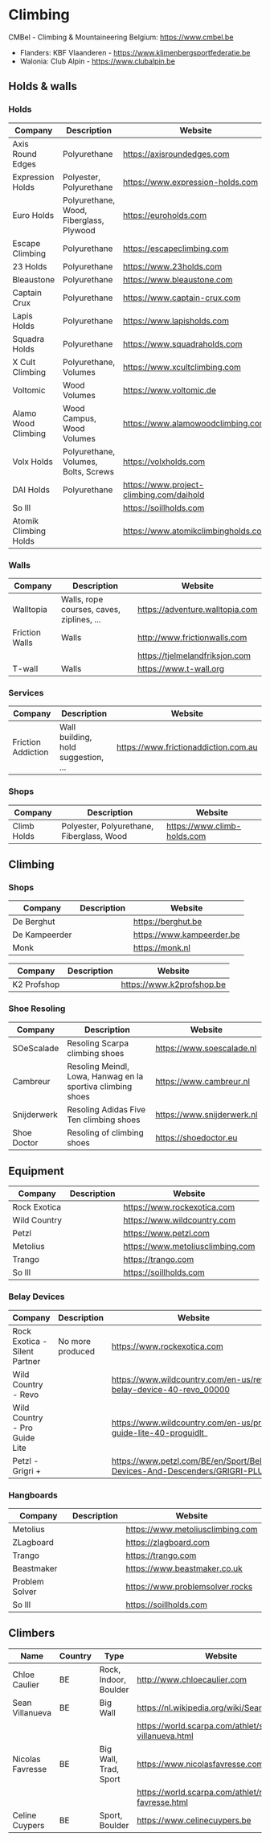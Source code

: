 # Climbing

CMBel - Climbing & Mountaineering Belgium: https://www.cmbel.be  
- Flanders: KBF Vlaanderen - https://www.klimenbergsportfederatie.be  
- Walonia: Club Alpin - https://www.clubalpin.be  

## Holds & walls

### Holds

| Company             | Description                               | Website                                  |
| ------------------- | ----------------------------------------- | ---------------------------------------- |
| Axis Round Edges    | Polyurethane                              | https://axisroundedges.com               |
| Expression Holds    | Polyester, Polyurethane                   | https://www.expression-holds.com         |
| Euro Holds          | Polyurethane, Wood, Fiberglass, Plywood   | https://euroholds.com                    |
| Escape Climbing     | Polyurethane                              | https://escapeclimbing.com               |
| 23 Holds            | Polyurethane                              | https://www.23holds.com                  |
| Bleaustone          | Polyurethane                              | https://www.bleaustone.com               |
| Captain Crux        | Polyurethane                              | https://www.captain-crux.com             |
| Lapis Holds         | Polyurethane                              | https://www.lapisholds.com               |
| Squadra Holds       | Polyurethane                              | https://www.squadraholds.com             |
| X Cult Climbing     | Polyurethane, Volumes                     | https://www.xcultclimbing.com            |
| Voltomic            | Wood Volumes                              | https://www.voltomic.de                  |
| Alamo Wood Climbing | Wood Campus, Wood Volumes                 | https://www.alamowoodclimbing.com        |
| Volx Holds          | Polyurethane, Volumes, Bolts, Screws      | https://volxholds.com                    |
| DAI Holds           | Polyurethane                              | https://www.project-climbing.com/daihold |
| So Ill              |                                           | https://soillholds.com                   |
| Atomik Climbing Holds |                                         | https://www.atomikclimbingholds.com      |


### Walls 

| Company        | Description                               | Website                         |
| -------------- | ----------------------------------------- | ------------------------------- |
| Walltopia      | Walls, rope courses, caves, ziplines, ... | https://adventure.walltopia.com |
| Friction Walls | Walls                                     | http://www.frictionwalls.com    |
|                |                                           | https://tjelmelandfriksjon.com  |
| T-wall         | Walls                                     | https://www.t-wall.org          |

### Services 

| Company            | Description                         | Website                              |
| ------------------ | ----------------------------------- | ------------------------------------ |
| Friction Addiction | Wall building, hold suggestion, ... | https://www.frictionaddiction.com.au |

### Shops

| Company          | Description                               | Website                          |
| ---------------- | ----------------------------------------- | -------------------------------- |
| Climb Holds      | Polyester, Polyurethane, Fiberglass, Wood | https://www.climb-holds.com      |

## Climbing

### Shops

| Company          | Description                               | Website                   |
| ---------------- | ----------------------------------------- | ------------------------- |
| De Berghut       |                                           | https://berghut.be        |
| De Kampeerder    |                                           | https://www.kampeerder.be |
| Monk             |                                           | https://monk.nl           |

| Company          | Description                               | Website                   |
| ---------------- | ----------------------------------------- | ------------------------- |
| K2 Profshop      |                                           | https://www.k2profshop.be |

### Shoe Resoling

| Company         | Description                    | Website                        |
| --------------- | ------------------------------ | ------------------------------ |
| SOeScalade      | Resoling Scarpa climbing shoes | https://www.soescalade.nl      |
| Cambreur        | Resoling Meindl, Lowa, Hanwag en la sportiva climbing shoes | https://www.cambreur.nl |
| Snijderwerk     | Resoling Adidas Five Ten climbing shoes | https://www.snijderwerk.nl |
| Shoe Doctor     | Resoling of climbing shoes     | https://shoedoctor.eu          |

## Equipment

| Company          | Description                               | Website                     |
| ---------------- | ----------------------------------------- | --------------------------- |
| Rock Exotica     |                                           | https://www.rockexotica.com |
| Wild Country     |                                           | https://www.wildcountry.com |
| Petzl            |                                           | https://www.petzl.com       |
| Metolius         |                                           | https://www.metoliusclimbing.com |
| Trango           |                                           | https://trango.com          |
| So Ill           |                                           | https://soillholds.com      |

### Belay Devices

| Company          | Description  | Website                     |
| ---------------- | ------------ | --------------------------- |
| Rock Exotica - Silent Partner | No more produced | https://www.rockexotica.com |
| Wild Country - Revo |              | https://www.wildcountry.com/en-us/revo-belay-device-40-revo_00000 |
| Wild Country - Pro Guide Lite |    | https://www.wildcountry.com/en-us/pro-guide-lite-40-proguidlt_ |
| Petzl - Grigri +    |              | https://www.petzl.com/BE/en/Sport/Belay-Devices-And-Descenders/GRIGRI-PLUS |

### Hangboards

| Company          | Description                               | Website                     |
| ---------------- | ----------------------------------------- | --------------------------- |
| Metolius         |                                           | https://www.metoliusclimbing.com |
| ZLagboard        |                                           | https://zlagboard.com |
| Trango           |                                           | https://trango.com |
| Beastmaker       |                                           | https://www.beastmaker.co.uk |
| Problem Solver   |                                           | https://www.problemsolver.rocks |
| So Ill           |                                           | https://soillholds.com |

## Climbers

| Name             | Country   | Type                  | Website                     |
| ---------------- | --------- | ----------------------| --------------------------- |
| Chloe Caulier    | BE        | Rock, Indoor, Boulder | http://www.chloecaulier.com |
| Sean Villanueva  | BE        | Big Wall              | https://nl.wikipedia.org/wiki/Sean_Villanueva        |
|                  |           |                       | https://world.scarpa.com/athlet/sean-villanueva.html |
| Nicolas Favresse | BE        | Big Wall, Trad, Sport | https://www.nicolasfavresse.com |
|                  |           |                       | https://world.scarpa.com/athlet/nicolas-favresse.html |
| Celine Cuypers   | BE        | Sport, Boulder        | https://www.celinecuypers.be |

